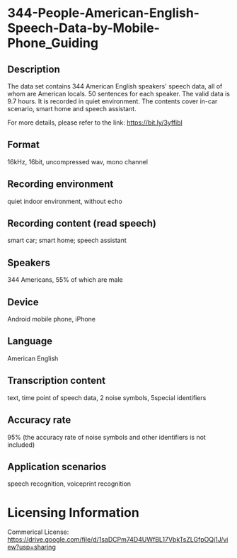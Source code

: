# 344-People-American-English-Speech-Data-by-Mobile-Phone_Guiding


## Description
The data set contains 344 American English speakers' speech data, all of whom are American locals. 50 sentences for each speaker. The valid data is 9.7 hours. It is recorded in quiet environment. The contents cover in-car scenario, smart home and speech assistant.

For more details, please refer to the link: https://bit.ly/3yffibl

## Format
16kHz, 16bit, uncompressed wav, mono channel

## Recording environment
quiet indoor environment, without echo

## Recording content (read speech)
smart car; smart home; speech assistant

## Speakers
344 Americans, 55% of which are male

## Device
Android mobile phone, iPhone

## Language
American English

## Transcription content
text, time point of speech data, 2 noise symbols, 5special identifiers

## Accuracy rate
95% (the accuracy rate of noise symbols and other identifiers is not included)

## Application scenarios
speech recognition, voiceprint recognition

# Licensing Information
Commerical License: https://drive.google.com/file/d/1saDCPm74D4UWfBL17VbkTsZLGfpOQj1J/view?usp=sharing
